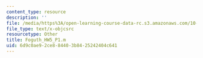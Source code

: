 ```yaml
---
content_type: resource
description: ''
file: /media/https%3A/open-learning-course-data-rc.s3.amazonaws.com/10-34-numerical-methods-applied-to-chemical-engineering-fall-2015/6d9c0ae92ce884403b8425242404c641_Foguth_HW5_P1.m
file_type: text/x-objcsrc
resourcetype: Other
title: Foguth_HW5_P1.m
uid: 6d9c0ae9-2ce8-8440-3b84-25242404c641
---
```

